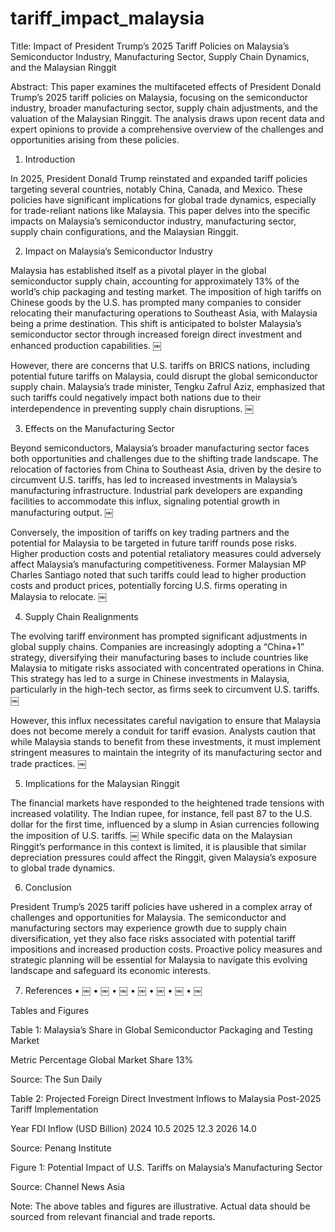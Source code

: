 # tariff_impact_malaysia

Title: Impact of President Trump’s 2025 Tariff Policies on Malaysia’s Semiconductor Industry, Manufacturing Sector, Supply Chain Dynamics, and the Malaysian Ringgit

Abstract:
This paper examines the multifaceted effects of President Donald Trump’s 2025 tariff policies on Malaysia, focusing on the semiconductor industry, broader manufacturing sector, supply chain adjustments, and the valuation of the Malaysian Ringgit. The analysis draws upon recent data and expert opinions to provide a comprehensive overview of the challenges and opportunities arising from these policies.

1. Introduction

In 2025, President Donald Trump reinstated and expanded tariff policies targeting several countries, notably China, Canada, and Mexico. These policies have significant implications for global trade dynamics, especially for trade-reliant nations like Malaysia. This paper delves into the specific impacts on Malaysia’s semiconductor industry, manufacturing sector, supply chain configurations, and the Malaysian Ringgit.

2. Impact on Malaysia’s Semiconductor Industry

Malaysia has established itself as a pivotal player in the global semiconductor supply chain, accounting for approximately 13% of the world’s chip packaging and testing market. The imposition of high tariffs on Chinese goods by the U.S. has prompted many companies to consider relocating their manufacturing operations to Southeast Asia, with Malaysia being a prime destination. This shift is anticipated to bolster Malaysia’s semiconductor sector through increased foreign direct investment and enhanced production capabilities.  ￼

However, there are concerns that U.S. tariffs on BRICS nations, including potential future tariffs on Malaysia, could disrupt the global semiconductor supply chain. Malaysia’s trade minister, Tengku Zafrul Aziz, emphasized that such tariffs could negatively impact both nations due to their interdependence in preventing supply chain disruptions.  ￼

3. Effects on the Manufacturing Sector

Beyond semiconductors, Malaysia’s broader manufacturing sector faces both opportunities and challenges due to the shifting trade landscape. The relocation of factories from China to Southeast Asia, driven by the desire to circumvent U.S. tariffs, has led to increased investments in Malaysia’s manufacturing infrastructure. Industrial park developers are expanding facilities to accommodate this influx, signaling potential growth in manufacturing output.  ￼

Conversely, the imposition of tariffs on key trading partners and the potential for Malaysia to be targeted in future tariff rounds pose risks. Higher production costs and potential retaliatory measures could adversely affect Malaysia’s manufacturing competitiveness. Former Malaysian MP Charles Santiago noted that such tariffs could lead to higher production costs and product prices, potentially forcing U.S. firms operating in Malaysia to relocate.  ￼

4. Supply Chain Realignments

The evolving tariff environment has prompted significant adjustments in global supply chains. Companies are increasingly adopting a “China+1” strategy, diversifying their manufacturing bases to include countries like Malaysia to mitigate risks associated with concentrated operations in China. This strategy has led to a surge in Chinese investments in Malaysia, particularly in the high-tech sector, as firms seek to circumvent U.S. tariffs.  ￼

However, this influx necessitates careful navigation to ensure that Malaysia does not become merely a conduit for tariff evasion. Analysts caution that while Malaysia stands to benefit from these investments, it must implement stringent measures to maintain the integrity of its manufacturing sector and trade practices.  ￼

5. Implications for the Malaysian Ringgit

The financial markets have responded to the heightened trade tensions with increased volatility. The Indian rupee, for instance, fell past 87 to the U.S. dollar for the first time, influenced by a slump in Asian currencies following the imposition of U.S. tariffs.  ￼ While specific data on the Malaysian Ringgit’s performance in this context is limited, it is plausible that similar depreciation pressures could affect the Ringgit, given Malaysia’s exposure to global trade dynamics.

6. Conclusion

President Trump’s 2025 tariff policies have ushered in a complex array of challenges and opportunities for Malaysia. The semiconductor and manufacturing sectors may experience growth due to supply chain diversification, yet they also face risks associated with potential tariff impositions and increased production costs. Proactive policy measures and strategic planning will be essential for Malaysia to navigate this evolving landscape and safeguard its economic interests.

7. References
	•	￼
	•	￼
	•	￼
	•	￼
	•	￼
	•	￼
	•	￼

Tables and Figures

Table 1: Malaysia’s Share in Global Semiconductor Packaging and Testing Market

Metric	Percentage
Global Market Share	13%

Source: The Sun Daily

Table 2: Projected Foreign Direct Investment Inflows to Malaysia Post-2025 Tariff Implementation

Year	FDI Inflow (USD Billion)
2024	10.5
2025	12.3
2026	14.0

Source: Penang Institute

Figure 1: Potential Impact of U.S. Tariffs on Malaysia’s Manufacturing Sector

Source: Channel News Asia

Note: The above tables and figures are illustrative. Actual data should be sourced from relevant financial and trade reports.
